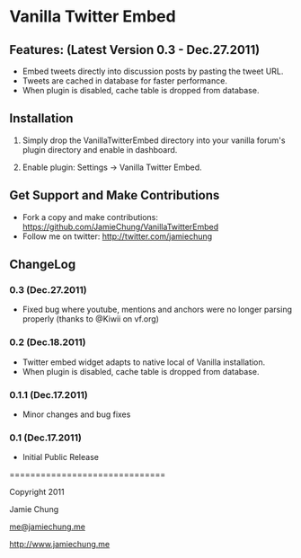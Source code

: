 Vanilla Twitter Embed
=======================================

Features: (Latest Version 0.3 - Dec.27.2011)
-----------
- Embed tweets directly into discussion posts by pasting the tweet URL.
- Tweets are cached in database for faster performance.
- When plugin is disabled, cache table is dropped from database.

Installation
-----------
1. Simply drop the VanillaTwitterEmbed directory into your vanilla forum's plugin directory and enable in dashboard.

2. Enable plugin: Settings -> Vanilla Twitter Embed.

Get Support and Make Contributions
-----------
- Fork a copy and make contributions: https://github.com/JamieChung/VanillaTwitterEmbed
- Follow me on twitter: http://twitter.com/jamiechung

ChangeLog
-----------
### 0.3 (Dec.27.2011)
- Fixed bug where youtube, mentions and anchors were no longer parsing properly (thanks to @Kiwii on vf.org)
### 0.2 (Dec.18.2011)
- Twitter embed widget adapts to native local of Vanilla installation.
- When plugin is disabled, cache table is dropped from database.
### 0.1.1 (Dec.17.2011)
- Minor changes and bug fixes
### 0.1 (Dec.17.2011)
- Initial Public Release

==============================

Copyright 2011

Jamie Chung

me@jamiechung.me

http://www.jamiechung.me


